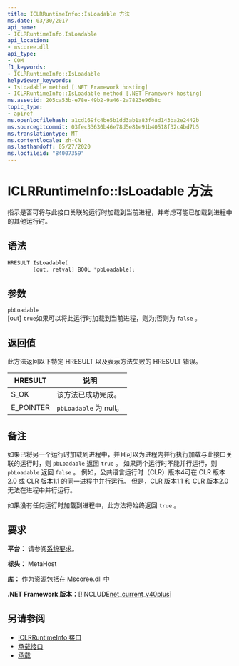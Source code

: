 ```yaml
---
title: ICLRRuntimeInfo::IsLoadable 方法
ms.date: 03/30/2017
api_name:
- ICLRRuntimeInfo.IsLoadable
api_location:
- mscoree.dll
api_type:
- COM
f1_keywords:
- ICLRRuntimeInfo::IsLoadable
helpviewer_keywords:
- IsLoadable method [.NET Framework hosting]
- ICLRRuntimeInfo::IsLoadable method [.NET Framework hosting]
ms.assetid: 205ca53b-e78e-49b2-9a46-2a7823e96b8c
topic_type:
- apiref
ms.openlocfilehash: a1cd169fc4be5b1dd3ab1a83f4ad143ba2e2442b
ms.sourcegitcommit: 03fec33630b46e78d5e81e91b40518f32c4bd7b5
ms.translationtype: MT
ms.contentlocale: zh-CN
ms.lasthandoff: 05/27/2020
ms.locfileid: "84007359"
---
```

# <a name="iclrruntimeinfoisloadable-method"></a>ICLRRuntimeInfo::IsLoadable 方法
指示是否可将与此接口关联的运行时加载到当前进程，并考虑可能已加载到进程中的其他运行时。  
  
## <a name="syntax"></a>语法  
  
```cpp  
HRESULT IsLoadable(  
        [out, retval] BOOL *pbLoadable);  
```  
  
## <a name="parameters"></a>参数  
 `pbLoadable`  
 [out] `true`如果可以将此运行时加载到当前进程，则为;否则为 `false` 。  
  
## <a name="return-value"></a>返回值  
 此方法返回以下特定 HRESULT 以及表示方法失败的 HRESULT 错误。  
  
|HRESULT|说明|  
|-------------|-----------------|  
|S_OK|该方法已成功完成。|  
|E_POINTER|`pbLoadable` 为 null。|  
  
## <a name="remarks"></a>备注  
 如果已将另一个运行时加载到进程中，并且可以为进程内并行执行加载与此接口关联的运行时，则 `pbLoadable` 返回 `true` 。 如果两个运行时不能并行运行，则 `pbLoadable` 返回 `false` 。 例如，公共语言运行时（CLR）版本4可在 CLR 版本2.0 或 CLR 版本1.1 的同一进程中并行运行。 但是，CLR 版本1.1 和 CLR 版本2.0 无法在进程中并行运行。  
  
 如果没有任何运行时加载到进程中，此方法将始终返回 `true` 。  
  
## <a name="requirements"></a>要求  
 **平台：** 请参阅[系统要求](../../get-started/system-requirements.md)。  
  
 **标头：** MetaHost  
  
 **库：** 作为资源包括在 Mscoree.dll 中  
  
 **.NET Framework 版本：**[!INCLUDE[net_current_v40plus](../../../../includes/net-current-v40plus-md.md)]  
  
## <a name="see-also"></a>另请参阅

- [ICLRRuntimeInfo 接口](iclrruntimeinfo-interface.md)
- [承载接口](hosting-interfaces.md)
- [承载](index.md)
